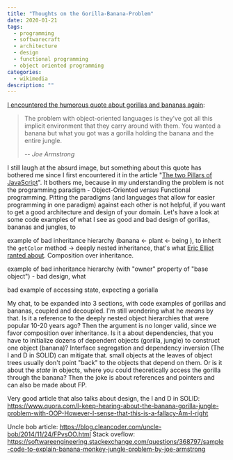 ```yaml
---
title: "Thoughts on the Gorilla-Banana-Problem"
date: 2020-01-21
tags:
  - programming
  - softwarecraft
  - architecture
  - design
  - functional programming
  - object oriented programming
categories:
  - wikimedia
description: ""
---
```

[I encountered the humorous quote about gorillas and bananas again][1]:

> The problem with object-oriented languages is they’ve got all this implicit environment that they carry around with them. You wanted a banana but what you got was a gorilla holding the banana and the entire jungle.
>
> -- <cite>Joe Armstrong</cite>

I still laugh at the absurd image, but something about this quote has bothered me since I first encountered it in the article "[The two Pillars of JavaScript][2]". It bothers me, because in my understanding the problem is not the programming paradigm - Object-Oriented *versus* Functional programming. Pitting the paradigms (and languages that allow for easier programming in one paradigm) against each other is not helpful, if you want to get a good architecture and design of your domain. Let's have a look at some code examples of what I see as good and bad design of gorillas, bananas and jungles, to

example of bad inheritance hierarchy (banana <- plant <- being ), to inherit the `getColor` method  -> deeply nested inheritance, that's what [Eric Elliot ranted about][2]. Composition over inheritance.

example of bad inheritance hierarchy (with "owner" property of "base object") - bad design, what

bad example of accessing state, expecting a gorialla


My chat, to be expanded into 3 sections, with code examples of gorillas and bananas, coupled and decoupled.
I'm still wondering what he *means* by that. Is it a reference to the deeply nested object hierarchies that were popular 10-20 years ago? Then the argument is no longer valid, since we favor composition over inheritance. Is it a about dependencies, that you have to initialize dozens of dependent objects (gorilla, jungle) to construct one object (banana)? Interface segregation and dependency inversion (The I and D in SOLID) can mitigate that. small objects at the leaves of object trees usually don't point "back" to the objects that depend on them. Or is it about the *state* in objects, where you could theoretically access the gorilla through the banana? Then the joke is about references and pointers and can also be made about FP.

Very good article that also talks about design, the I and D in SOLID: https://www.quora.com/I-keep-hearing-about-the-banana-gorilla-jungle-problem-with-OOP-However-I-sense-that-this-is-a-fallacy-Am-I-right

Uncle bob article: https://blog.cleancoder.com/uncle-bob/2014/11/24/FPvsOO.html
Stack oveflow: https://softwareengineering.stackexchange.com/questions/368797/sample-code-to-explain-banana-monkey-jungle-problem-by-joe-armstrong

[1]: https://www.reddit.com/r/ProgrammerHumor/comments/bhwf9q/the_problem_with_objectoriented_languages_is/
[2]: https://medium.com/javascript-scene/the-two-pillars-of-javascript-ee6f3281e7f3

